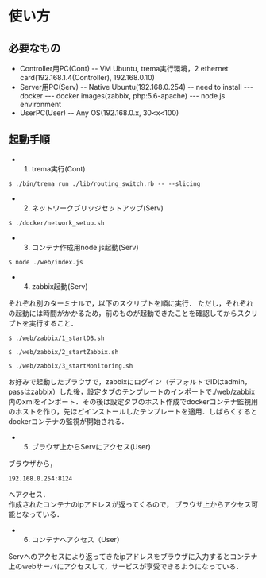 使い方
=====

必要なもの
--------
- Controller用PC(Cont)
-- VM Ubuntu, trema実行環境，2 ethernet card(192.168.1.4(Controller), 192.168.0.10)
- Server用PC(Serv)
-- Native Ubuntu(192.168.0.254)
-- need to install
--- docker
--- docker images(zabbix, php:5.6-apache)
--- node.js environment
- UserPC(User)
-- Any OS(192.168.0.x, 30<x<100)

起動手順
-------
* 1. trema実行(Cont)
```
$ ./bin/trema run ./lib/routing_switch.rb -- --slicing
```

* 2. ネットワークブリッジセットアップ(Serv)
```
$ ./docker/network_setup.sh
```

* 3. コンテナ作成用node.js起動(Serv)
```
$ node ./web/index.js
```

* 4. zabbix起動(Serv)

それぞれ別のターミナルで，以下のスクリプトを順に実行．
ただし，それぞれの起動には時間がかかるため，前のものが起動できたことを確認してからスクリプトを実行すること．
```
$ ./web/zabbix/1_startDB.sh
```
```
$ ./web/zabbix/2_startZabbix.sh
```
```
$ ./web/zabbix/3_startMonitoring.sh
```
お好みで起動したブラウザで，zabbixにログイン（デフォルトでIDはadmin，passはzabbix）した後，設定タブのテンプレートのインポートで./web/zabbix内のxmlをインポート．その後は設定タブのホスト作成でdockerコンテナ監視用のホストを作り，先ほどインストールしたテンプレートを適用．しばらくするとdockerコンテナの監視が開始される．

* 5. ブラウザ上からServにアクセス(User)

ブラウザから，
```
192.168.0.254:8124
```
へアクセス．  
作成されたコンテナのipアドレスが返ってくるので，
ブラウザ上からアクセス可能となっている．

* 6. コンテナへアクセス（User）

Servへのアクセスにより返ってきたipアドレスをブラウザに入力するとコンテナ上のwebサーバにアクセスして，サービスが享受できるようになっている．
